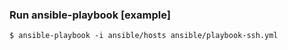 ### Run ansible-playbook [example]
```$ ansible-playbook -i ansible/hosts ansible/playbook-ssh.yml```
